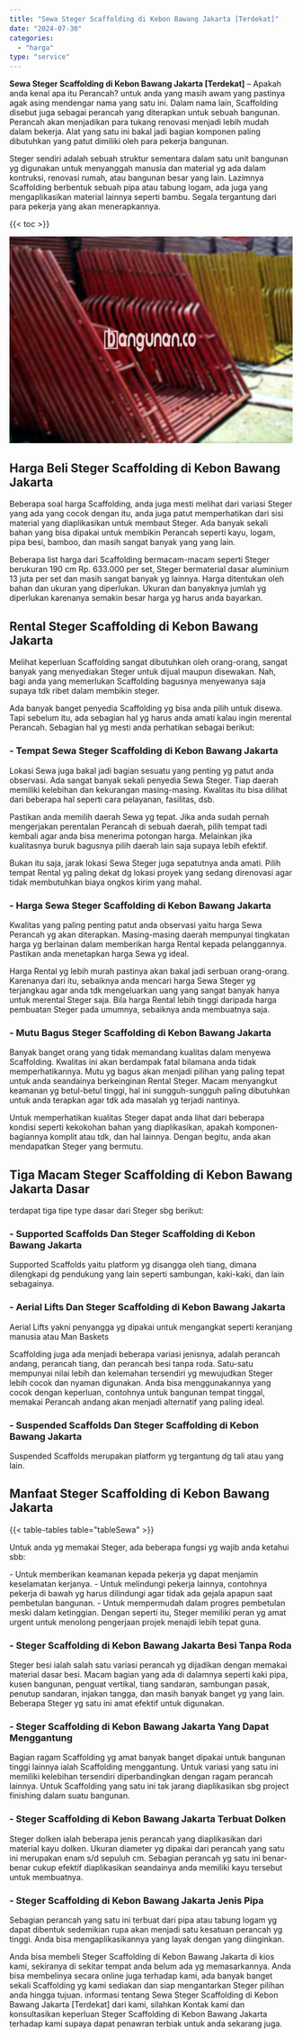```yaml
---
title: "Sewa Steger Scaffolding di Kebon Bawang Jakarta [Terdekat]"
date: "2024-07-30"
categories: 
  - "harga"
type: "service"
---
```


**Sewa Steger Scaffolding di Kebon Bawang Jakarta \[Terdekat\]** – Apakah anda kenal apa itu Perancah? untuk anda yang masih awam yang pastinya agak asing mendengar nama yang satu ini. Dalam nama lain, Scaffolding disebut juga sebagai perancah yang diterapkan untuk sebuah bangunan. Perancah akan menjadikan para tukang renovasi menjadi lebih mudah dalam bekerja. Alat yang satu ini bakal jadi bagian komponen paling dibutuhkan yang patut dimiliki oleh para pekerja bangunan.

Steger sendiri adalah sebuah struktur sementara dalam satu unit bangunan yg digunakan untuk menyanggah manusia dan material yg ada dalam kontruksi, renovasi rumah, atau bangunan besar yang lain. Lazimnya Scaffolding berbentuk sebuah pipa atau tabung logam, ada juga yang mengaplikasikan material lainnya seperti bambu. Segala tergantung dari para pekerja yang akan menerapkannya.

{{< toc >}}

![Sewa Steger Scaffolding di Kebon Bawang Jakarta [Terdekat]](/images/sewa-scaffolding-steger-30.png)

## Harga Beli Steger Scaffolding di Kebon Bawang Jakarta

Beberapa soal harga Scaffolding, anda juga mesti melihat dari variasi Steger yang ada yang cocok dengan itu, anda juga patut memperhatikan dari sisi material yang diaplikasikan untuk membaut Steger. Ada banyak sekali bahan yang bisa dipakai untuk membikin Perancah seperti kayu, logam, pipa besi, bamboo, dan masih sangat banyak yang yang lain.

Beberapa list harga dari Scaffolding bermacam-macam seperti Steger berukuran 190 cm Rp. 633.000 per set, Steger bermaterial dasar aluminium 13 juta per set dan masih sangat banyak yg lainnya. Harga ditentukan oleh bahan dan ukuran yang diperlukan. Ukuran dan banyaknya jumlah yg diperlukan karenanya semakin besar harga yg harus anda bayarkan.

## Rental Steger Scaffolding di Kebon Bawang Jakarta

Melihat keperluan Scaffolding sangat dibutuhkan oleh orang-orang, sangat banyak yang menyediakan Steger untuk dijual maupun disewakan. Nah, bagi anda yang memerlukan Scaffolding bagusnya menyewanya saja supaya tdk ribet dalam membikin steger.

Ada banyak banget penyedia Scaffolding yg bisa anda pilih untuk disewa. Tapi sebelum itu, ada sebagian hal yg harus anda amati kalau ingin merental Perancah. Sebagian hal yg mesti anda perhatikan sebagai berikut:

### \- Tempat Sewa Steger Scaffolding di Kebon Bawang Jakarta

Lokasi Sewa juga bakal jadi bagian sesuatu yang penting yg patut anda observasi. Ada sangat banyak sekali penyedia Sewa Steger. Tiap daerah memiliki kelebihan dan kekurangan masing-masing. Kwalitas itu bisa dilihat dari beberapa hal seperti cara pelayanan, fasilitas, dsb.

Pastikan anda memilih daerah Sewa yg tepat. Jika anda sudah pernah mengerjakan perentalan Perancah di sebuah daerah, pilih tempat tadi kembali agar anda bisa menerima potongan harga. Melainkan jika kualitasnya buruk bagusnya pilih daerah lain saja supaya lebih efektif.

Bukan itu saja, jarak lokasi Sewa Steger juga sepatutnya anda amati. Pilih tempat Rental yg paling dekat dg lokasi proyek yang sedang direnovasi agar tidak membutuhkan biaya ongkos kirim yang mahal.

### \- Harga Sewa Steger Scaffolding di Kebon Bawang Jakarta

Kwalitas yang paling penting patut anda observasi yaitu harga Sewa Perancah yg akan diterapkan. Masing-masing daerah mempunyai tingkatan harga yg berlainan dalam memberikan harga Rental kepada pelanggannya. Pastikan anda menetapkan harga Sewa yg ideal.

Harga Rental yg lebih murah pastinya akan bakal jadi serbuan orang-orang. Karenanya dari itu, sebaiknya anda mencari harga Sewa Steger yg terjangkau agar anda tdk mengeluarkan uang yang sangat banyak hanya untuk merental Steger saja. Bila harga Rental lebih tinggi daripada harga pembuatan Steger pada umumnya, sebaiknya anda membuatnya saja.

### \- Mutu Bagus Steger Scaffolding di Kebon Bawang Jakarta

Banyak banget orang yang tidak memandang kualitas dalam menyewa Scaffolding. Kwalitas ini akan berdampak fatal bilamana anda tidak memperhatikannya. Mutu yg bagus akan menjadi pilihan yang paling tepat untuk anda seandainya berkeinginan Rental Steger. Macam menyangkut keamanan yg betul-betul tinggi, hal ini sungguh-sungguh paling dibutuhkan untuk anda terapkan agar tdk ada masalah yg terjadi nantinya.

Untuk memperhatikan kualitas Steger dapat anda lihat dari beberapa kondisi seperti kekokohan bahan yang diaplikasikan, apakah komponen-bagiannya komplit atau tdk, dan hal lainnya. Dengan begitu, anda akan mendapatkan Steger yang bermutu.

## Tiga Macam Steger Scaffolding di Kebon Bawang Jakarta Dasar

terdapat tiga tipe type dasar dari Steger sbg berikut:

### \- Supported Scaffolds Dan Steger Scaffolding di Kebon Bawang Jakarta

Supported Scaffolds yaitu platform yg disangga oleh tiang, dimana dilengkapi dg pendukung yang lain seperti sambungan, kaki-kaki, dan lain sebagainya.

### \- Aerial Lifts Dan Steger Scaffolding di Kebon Bawang Jakarta

Aerial Lifts yakni penyangga yg dipakai untuk mengangkat seperti keranjang manusia atau Man Baskets

Scaffolding juga ada menjadi beberapa variasi jenisnya, adalah perancah andang, perancah tiang, dan perancah besi tanpa roda. Satu-satu mempunyai nilai lebih dan kelemahan tersendiri yg mewujudkan Steger lebih cocok dan nyaman digunakan. Anda bisa menggunakannya yang cocok dengan keperluan, contohnya untuk bangunan tempat tinggal, memakai Perancah andang akan menjadi alternatif yang paling ideal.

### \- Suspended Scaffolds Dan Steger Scaffolding di Kebon Bawang Jakarta

Suspended Scaffolds merupakan platform yg tergantung dg tali atau yang lain.

## Manfaat Steger Scaffolding di Kebon Bawang Jakarta

{{< table-tables table="tableSewa" >}}

Untuk anda yg memakai Steger, ada beberapa fungsi yg wajib anda ketahui sbb:

\- Untuk memberikan keamanan kepada pekerja yg dapat menjamin keselamatan kerjanya. - Untuk melindungi pekerja lainnya, contohnya pekerja di bawah yg harus dilindungi agar tidak ada gejala apapun saat pembetulan bangunan. - Untuk mempermudah dalam progres pembetulan meski dalam ketinggian. Dengan seperti itu, Steger memiliki peran yg amat urgent untuk menolong pengerjaan projek menajdi lebih tepat guna.

### \- Steger Scaffolding di Kebon Bawang Jakarta Besi Tanpa Roda

Steger besi ialah salah satu variasi perancah yg dijadikan dengan memakai material dasar besi. Macam bagian yang ada di dalamnya seperti kaki pipa, kusen bangunan, penguat vertikal, tiang sandaran, sambungan pasak, penutup sandaran, injakan tangga, dan masih banyak banget yg yang lain. Beberapa Steger yg satu ini amat efektif untuk digunakan.

### \- Steger Scaffolding di Kebon Bawang Jakarta Yang Dapat Menggantung

Bagian ragam Scaffolding yg amat banyak banget dipakai untuk bangunan tinggi lainnya ialah Scaffolding menggantung. Untuk variasi yang satu ini memiliki kelebihan tersendiri diperbandingkan dengan ragam perancah lainnya. Untuk Scaffolding yang satu ini tak jarang diaplikasikan sbg project finishing dalam suatu bangunan.

### \- Steger Scaffolding di Kebon Bawang Jakarta Terbuat Dolken

Steger dolken ialah beberapa jenis perancah yang diaplikasikan dari material kayu dolken. Ukuran diameter yg dipakai dari perancah yang satu ini merupakan enam s/d sepuluh cm. Sebagian perancah yg satu ini benar-benar cukup efektif diaplikasikan seandainya anda memiliki kayu tersebut untuk membuatnya.

### \- Steger Scaffolding di Kebon Bawang Jakarta Jenis Pipa

Sebagian perancah yang satu ini terbuat dari pipa atau tabung logam yg dapat dibentuk sedemikian rupa akan menjadi satu kesatuan perancah yg tinggi. Anda bisa mengaplikasikannya yang layak dengan yang diinginkan.

Anda bisa membeli Steger Scaffolding di Kebon Bawang Jakarta di kios kami, sekiranya di sekitar tempat anda belum ada yg memasarkannya. Anda bisa membelinya secara online juga terhadap kami, ada banyak banget sekali Scaffolding yg kami sediakan dan siap mengantarkan Steger pilihan anda hingga tujuan. informasi tentang Sewa Steger Scaffolding di Kebon Bawang Jakarta \[Terdekat\] dari kami, silahkan Kontak kami dan konsultasikan keperluan Steger Scaffolding di Kebon Bawang Jakarta terhadap kami supaya dapat penawran terbiak untuk anda sekarang juga.
